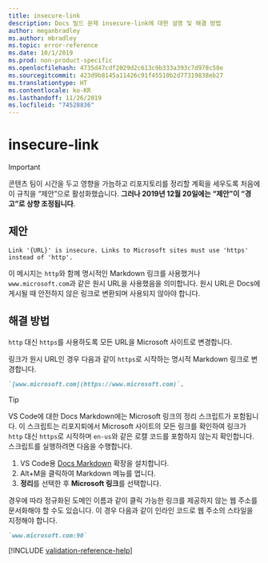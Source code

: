 ```yaml
---
title: insecure-link
description: Docs 빌드 문제 insecure-link에 대한 설명 및 해결 방법
author: meganbradley
ms.author: mbradley
ms.topic: error-reference
ms.date: 10/1/2019
ms.prod: non-product-specific
ms.openlocfilehash: 4735d47cdf2029d2c613c9b333a393c7d978c58e
ms.sourcegitcommit: 423d9b8145a11426c91f45510b2d77319838eb27
ms.translationtype: HT
ms.contentlocale: ko-KR
ms.lasthandoff: 11/26/2019
ms.locfileid: "74528836"
---
```

# <a name="insecure-link"></a>insecure-link

> [!IMPORTANT]
> 콘텐츠 팀이 시간을 두고 영향을 가늠하고 리포지토리를 정리할 계획을 세우도록 처음에 이 규칙을 “제안”으로 활성화했습니다. **그러나 2019년 12월 20일에는 “제안”이 “경고”로 상향 조정됩니다**.

## <a name="suggestion"></a>제안

`Link '{URL}' is insecure. Links to Microsoft sites must use 'https' instead of 'http'.`

이 메시지는 `http`와 함께 명시적인 Markdown 링크를 사용했거나 `www.microsoft.com`과 같은 원시 URL을 사용했음을 의미합니다. 원시 URL은 Docs에 게시될 때 안전하지 않은 링크로 변환되며 사용되지 않아야 합니다.

## <a name="resolution"></a>해결 방법

`http` 대신 `https`를 사용하도록 모든 URL을 Microsoft 사이트로 변경합니다.

링크가 원시 URL인 경우 다음과 같이 `https`로 시작하는 명시적 Markdown 링크로 변경합니다.

```md
`[www.microsoft.com](https://www.microsoft.com)`.
```

> [!TIP]
> VS Code에 대한 Docs Markdown에는 Microsoft 링크의 정리 스크립트가 포함됩니다. 이 스크립트는 리포지퇴에서 Microsoft 사이트의 모든 링크를 확인하여 링크가 `http` 대신 `https`로 시작하며 `en-us`와 같은 로캘 코드를 포함하지 않는지 확인합니다. 스크립트를 실행하려면 다음을 수행합니다.
>
> 1. VS Code용 [Docs Markdown](https://marketplace.visualstudio.com/items?itemName=docsmsft.docs-markdown) 확장을 설치합니다.
> 1. Alt+M을 클릭하여 Markdown 메뉴를 엽니다.
> 1. **정리**를 선택한 후 **Microsoft 링크**를 선택합니다.

경우에 따라 정규화된 도메인 이름과 같이 클릭 가능한 링크를 제공하지 않는 웹 주소를 문서화해야 할 수도 있습니다. 이 경우 다음과 같이 인라인 코드로 웹 주소의 스타일을 지정해야 합니다.

```md
`www.microsoft.com:90`
```

<!--make sure to add this file to your includes folder and verify the path-->
[!INCLUDE [validation-reference-help](includes/validation-reference-help.md)]
